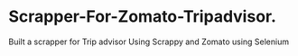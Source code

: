 # Scrapper-For-Zomato-Tripadvisor.
Built a scrapper for Trip advisor Using Scrappy and Zomato using Selenium 
